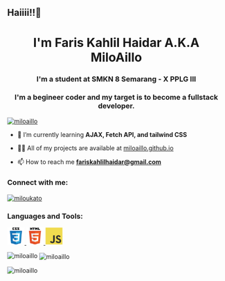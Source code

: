 ## Haiiii!!👋

<h1 align="center">I'm Faris Kahlil Haidar A.K.A MiloAillo</h1>
<h3 align="center">I'm a student at SMKN 8 Semarang -  X PPLG III</h3>
<h3 align="center">I'm a begineer coder and my target is to become a fullstack developer.</h3>

<p align="left"> <a href="https://github.com/ryo-ma/github-profile-trophy"><img src="https://github-profile-trophy.vercel.app/?username=miloaillo" alt="miloaillo" /></a> </p>

- 🌱 I’m currently learning **AJAX, Fetch API, and tailwind CSS**

- 👨‍💻 All of my projects are available at [miloaillo.github.io](miloaillo.github.io)

- 📫 How to reach me **fariskahlilhaidar@gmail.com**

<h3 align="left">Connect with me:</h3>
<p align="left">
<a href="https://instagram.com/miloukato" target="blank"><img align="center" src="https://raw.githubusercontent.com/rahuldkjain/github-profile-readme-generator/master/src/images/icons/Social/instagram.svg" alt="miloukato" height="30" width="40" /></a>
</p>

<h3 align="left">Languages and Tools:</h3>
<p align="left"> <a href="https://www.w3schools.com/css/" target="_blank" rel="noreferrer"> <img src="https://raw.githubusercontent.com/devicons/devicon/master/icons/css3/css3-original-wordmark.svg" alt="css3" width="40" height="40"/> </a> <a href="https://www.w3.org/html/" target="_blank" rel="noreferrer"> <img src="https://raw.githubusercontent.com/devicons/devicon/master/icons/html5/html5-original-wordmark.svg" alt="html5" width="40" height="40"/> </a> <a href="https://developer.mozilla.org/en-US/docs/Web/JavaScript" target="_blank" rel="noreferrer"> <img src="https://raw.githubusercontent.com/devicons/devicon/master/icons/javascript/javascript-original.svg" alt="javascript" width="40" height="40"/> </a> </p>

<p><img align="left" src="https://github-readme-stats.vercel.app/api/top-langs?username=miloaillo&show_icons=true&locale=en&layout=compact" alt="miloaillo" /></p>

<p>&nbsp;<img align="center" src="https://github-readme-stats.vercel.app/api?username=miloaillo&show_icons=true&locale=en" alt="miloaillo" /></p>

<p><img align="center" src="https://github-readme-streak-stats.herokuapp.com/?user=miloaillo&" alt="miloaillo" /></p><!--
**MiloAillo/MiloAillo** is a ✨ _special_ ✨ repository because its `README.md` (this file) appears on your GitHub profile.

Here are some ideas to get you started:

- 🔭 I’m currently working on ...
- 🌱 I’m currently learning ...
- 👯 I’m looking to collaborate on ...
- 🤔 I’m looking for help with ...
- 💬 Ask me about ...
- 📫 How to reach me: ...
- 😄 Pronouns: ...
- ⚡ Fun fact: ...
-->

